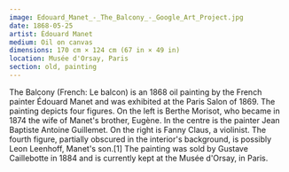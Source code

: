 ```yaml
---
image: Edouard_Manet_-_The_Balcony_-_Google_Art_Project.jpg
date: 1868-05-25
artist:	Édouard Manet
medium:	Oil on canvas
dimensions: 170 cm × 124 cm (67 in × 49 in)
location: Musée d'Orsay, Paris
section: old, painting
---
```


The Balcony (French: Le balcon) is an 1868 oil painting by the French painter Édouard Manet and was exhibited at the Paris Salon of 1869. The painting depicts four figures. On the left is Berthe Morisot, who became in 1874 the wife of Manet's brother, Eugène. In the centre is the painter Jean Baptiste Antoine Guillemet. On the right is Fanny Claus, a violinist. The fourth figure, partially obscured in the interior's background, is possibly Leon Leenhoff, Manet's son.[1] The painting was sold by Gustave Caillebotte in 1884 and is currently kept at the Musée d'Orsay, in Paris.